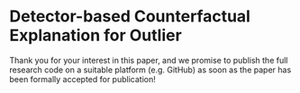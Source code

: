 # Detector-based Counterfactual Explanation for Outlier

Thank you for your interest in this paper, and we promise to publish the full research code on a suitable platform (e.g. GitHub) as soon as the paper has been formally accepted for publication!
